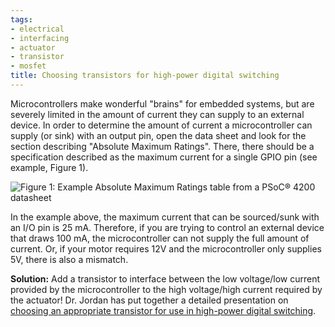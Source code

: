 ```yaml
---
tags:
- electrical
- interfacing
- actuator
- transistor
- mosfet
title: Choosing transistors for high-power digital switching
---
```


Microcontrollers make wonderful "brains" for embedded systems, but are severely limited in the amount of current they can supply to an external device. In order to determine the amount of current a microcontroller can supply (or sink) with an output pin, open the data sheet and look for the section describing "Absolute Maximum Ratings". There, there should be a specification described as the maximum current for a single GPIO pin (see example, Figure 1).

![Figure 1: Example Absolute Maximum Ratings table from a PSoC® 4200 datasheet](/larger/image0062.jpg)
   
  
In the example above, the maximum current that can be sourced/sunk with an I/O pin is 25 mA. Therefore, if you are trying to control an external device that draws 100 mA, the microcontroller can not supply the full amount of current. Or, if your motor requires 12V and the microcontroller only supplies 5V, there is also a mismatch.

**Solution:** Add a transistor to interface between the low voltage/low current provided by the microcontroller to the high voltage/high current required by the actuator! Dr. Jordan has put together a detailed presentation on [choosing an appropriate transistor for use in high-power digital switching](https://drive.google.com/file/d/0ByRWb7dgVD-rcU9tRFdiX1RtODQ/view?usp=sharing).
